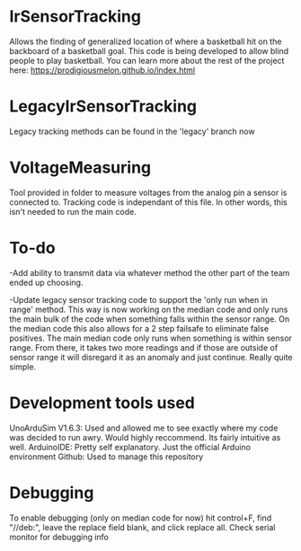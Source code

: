 # IrSensorTracking
Allows the finding of generalized location of where a basketball hit on the backboard of a basketball goal.
This code is being developed to allow blind people to play basketball. You can learn more about the rest of the project here: https://prodigiousmelon.github.io/index.html

# LegacyIrSensorTracking
Legacy tracking methods can be found in the 'legacy' branch now

# VoltageMeasuring
Tool provided in folder to measure voltages from the analog pin a sensor is connected to. Tracking code is independant of this file. In other words, this isn't needed to run the main code.

# To-do
-Add ability to transmit data via whatever method the other part of the team ended up choosing.

-Update legacy sensor tracking code to support the 'only run when in range' method. This way is now working on the median code and only runs the main bulk of the code when something falls within the sensor range. On the median code this also allows for a 2 step failsafe to eliminate false positives. The main median code only runs when something is within sensor range. From there, it takes two more readings and if those are outside of sensor range it will disregard it as an anomaly and just continue. Really quite simple. 


# Development tools used
UnoArduSim V1.6.3: Used and allowed me to see exactly where my code was decided to run awry. Would highly reccommend. Its fairly intuitive as well.
ArduinoIDE: Pretty self explanatory. Just the official Arduino environment
Github: Used to manage this repository

# Debugging
To enable debugging (only on median code for now) hit control+F, find "//deb:", leave the replace field blank, and click replace all. Check serial monitor for debugging info
